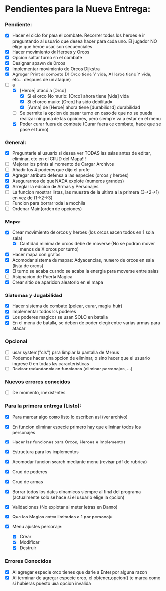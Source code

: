 # Pendientes para la Nueva Entrega:

### Pendiente:

- [x] Hacer el ciclo for para el combate. Recorrer todos los heroes e ir preguntando al usuario que desea hacer para cada uno. El jugador NO elige que heroe usar, son secuenciales
- [x] Hacer movimiento de Heroes y Orcos
- [x] Opcion saltar turno en el combate
- [x] Designar spawn de Orcos
- [x] Implementar movimiento de Orcos Dijkstra
- [x] Agregar Print al combate (X Orco tiene Y vida, X Heroe tiene Y vida, etc... despues de un ataque)
- [ ] a
  - [x] [Heroe] atacó a [Orco]
    - [x] Si el orco No murio: [Orco] ahora tiene [vida] vida
    - [x] Si el orco murio: [Orco] ha sido debilitado
    - [x] [Arma] de [Heroe] ahora tiene [durabilidad] durabilidad
  - [ ] Se permite la opcion de pasar turno en caso de que no se pueda realizar ninguna de las opciones, pero siempre va a estar en el menu
  - [x] Poder curar fuera de combate (Curar fuera de combate, hace que se pase el turno)

### General:

- [x] Preguntarle al usuario si desea ver TODAS las salas antes de editar, eliminar, etc en el CRUD del Mapa!!!
- [ ] Mejorar los prints al momento de Cargar Archivos
- [ ] Añadir los 4 poderes que dijo el profe
- [x] Agregar atributo defensa a las especies (orcos y heroes)
- [x] Asegurarnos de que NADA explote (numeros grandes)
- [x] Arreglar la edicion de Armas y Personajes
- [ ] La funcion mostrar listas, las muestra de la ultima a la primera (3→2→1) en vez de (1→2→3)
- [ ] Funcion para borrar toda la mochila
- [ ] Ordenar Main(orden de opciones)

### Mapa:

- [x] Crear movimiento de orcos y heroes (los orcos nacen todos en 1 sola sala)
  - [x] Cantidad minima de orcos debe de moverse (No se podran mover menos de X orcos por turno)
- [x] Hacer mapa con grafos
- [x] Acomodar sistema de mapas: Adyacencias, numero de orcos en sala (lista de orcos)
- [x] El turno se acaba cuando se acaba la energia para moverse entre salas
- [ ] Asignacion de Puerta Magica
- [x] Crear sitio de aparicion aleatorio en el mapa

### Sistemas y Jugabilidad

- [x] Hacer sistema de combate (pelear, curar, magia, huir)
- [x] Implementar todos los poderes
- [x] Los poderes magicos se usan SOLO en batalla
- [x] En el menu de batalla, se deben de poder elegir entre varias armas para atacar

### Opcional

- [ ] usar system("cls") para limpiar la pantalla de Menus
- [ ] Podemos hacer una opcion de eliminar, o sino hacer que el usuario ingrese 0 en todas las caracteristicas
- [ ] Revisar redundancia en funciones (eliminar personajes, ...)

### Nuevos errores conocidos

- [ ] De momento, inexistentes

### Para la primera entrega (Listo):

- [x] Para marcar algo como listo lo escriben asi (ver archivo)
- [x] En funcion eliminar especie primero hay que eliminar todos los personajes

- [x] Hacer las funciones para Orcos, Heroes e Implementos
- [x] Estructura para los implementos
- [x] Acomodar funcion search mediante menu (revisar pdf de rubrica)
- [x] Crud de poderes
- [x] Crud de armas

- [x] Borrar todos los datos dinamicos siempre al final del programa (actualmente solo se hace si el usuario elige la opcion)
- [x] Validaciones (No explotar al meter letras en Danno)
- [x] Que las Magias esten limitadas a 1 por personaje
- [x] Menu ajustes personaje:
  - [x] Crear
  - [x] Modificar
  - [x] Destruir

### Errores Conocidos

- [x] Al agregar especie orco tienes que darle a Enter por alguna razon
- [x] Al terminar de agregar especie orco, el obtener_opcion() te marca como si hubieras puesto una opcion invalida
